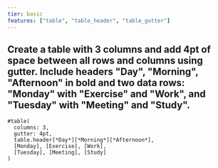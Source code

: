 ```yaml
---
tier: basic
features: ["table", "table_header", "table_gutter"]
---
```

Create a table with 3 columns and add 4pt of space between all rows and columns using gutter. Include headers "Day", "Morning", "Afternoon" in bold and two data rows: "Monday" with "Exercise" and "Work", and "Tuesday" with "Meeting" and "Study".
---
```typst
#table(
  columns: 3,
  gutter: 4pt,
  table.header[*Day*][*Morning*][*Afternoon*],
  [Monday], [Exercise], [Work],
  [Tuesday], [Meeting], [Study]
)
```
